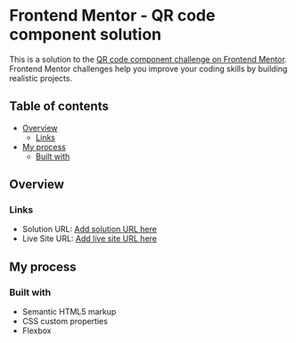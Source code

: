 # Frontend Mentor - QR code component solution

This is a solution to the [QR code component challenge on Frontend Mentor](https://www.frontendmentor.io/challenges/qr-code-component-iux_sIO_H). Frontend Mentor challenges help you improve your coding skills by building realistic projects.

## Table of contents

- [Overview](#overview)
  - [Links](#links)
- [My process](#my-process)
  - [Built with](#built-with)

## Overview

### Links

- Solution URL: [Add solution URL here](https://github.com/kilozdazolik/frontend-mentor-challenges/tree/main/qr-code-componet)
- Live Site URL: [Add live site URL here](https://kilozdazolik.github.io/frontend-mentor-challenges/qr-code-componet/)

## My process

### Built with

- Semantic HTML5 markup
- CSS custom properties
- Flexbox
